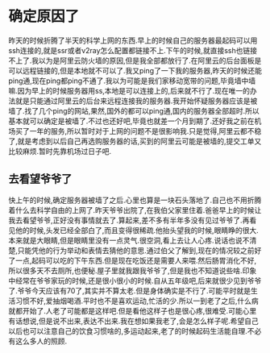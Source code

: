 # 确定原因了

昨天的时候折腾了半天的科学上网的东西.早上的时候自己的服务器最起码可以用ssh连接的,就是ssr或者v2ray怎么配置都链接不上.下午的时候,就直接ssh也链接不上了.我以为是阿里云防火墙的原因,但是我全部都放行了.在阿里云的后台面板是可以远程链接的,但是本地就不可以了.我又ping了一下我的服务器,昨天的时候还能ping通,现在ping都ping不通了.我以为可能是我们家移动宽带的问题,毕竟墙中墙嘛.因为早上的时候服务器用ss,本地是可以连接上的,后来就不行了.现在唯一的办法就是只能通过阿里云的后台来远程连接我的服务器.我开始怀疑服务器应该是被墙了.找了几个ping的网站,果然,国外的都可以ping通,国内的服务器全部超时.所以基本就可以确定是被墙了.不过也还好吧,毕竟也就差一个月到期了.还好我之前在机场买了一年的服务,所以暂时对于上网的问题不是很影响我.只是觉得,阿里云都不稳了,就是考虑到以后自己再选购服务器的话,买到的阿里云可能是被墙的,提交工单又比较麻烦.暂时先靠机场过日子吧.

## 去看望爷爷了

快上午的时候,确定服务器被墙了之后.心里也算是一块石头落地了.自己也不用折腾着什么去科学自由的上网了.昨天爷爷出院了,在我伯父家里住着.爸爸早上的时候让我去看望爷爷,正好没有事情就去了.算起来,差不多有半年多没有见过爷爷了.再看见他的时候,头发已经全部白了,而且变得很稀疏.他抬头望我的时候,眼睛睁的很大.本来就是大眼睛,但是眼睛里没有一点灵气.很空洞,看上去让人心疼.说话也说不清楚,只能凭他的行为举动和表情去猜他的意思.通过伯父了解到,现在的情况较之前好了一点,起码可以吃的下午东西.但是现在吃饭还是需要人来喂.然后肠胃消化不好,所以很多天不去厕所,也便秘.屋子里就我跟我爷爷了,但是我也不知道说些啥.印象中经常在爷爷家玩的时候,还是很小很小的时候.自从五年级吧,后来就很少见到爷爷了.爷爷今天应该有70了,其实并不算太老.但是身体确实是不行了.可能平时就是生活习惯不好,爱抽烟喝酒.平时也不是喜欢运动,忙活的少.所以一到老了之后,什么病就都开始了.人老了可能都是这样吧.但是看他这样子也是很心疼,很难受.可能心里有话想说,但是说不出来,表达不出来.我在想如果我老了,会是怎么样子呢.希望自己以后也可以注意自己的饮食习惯啥的,多运动起来,老了的时候起码生活能自理.不必有这么多人的照顾.
